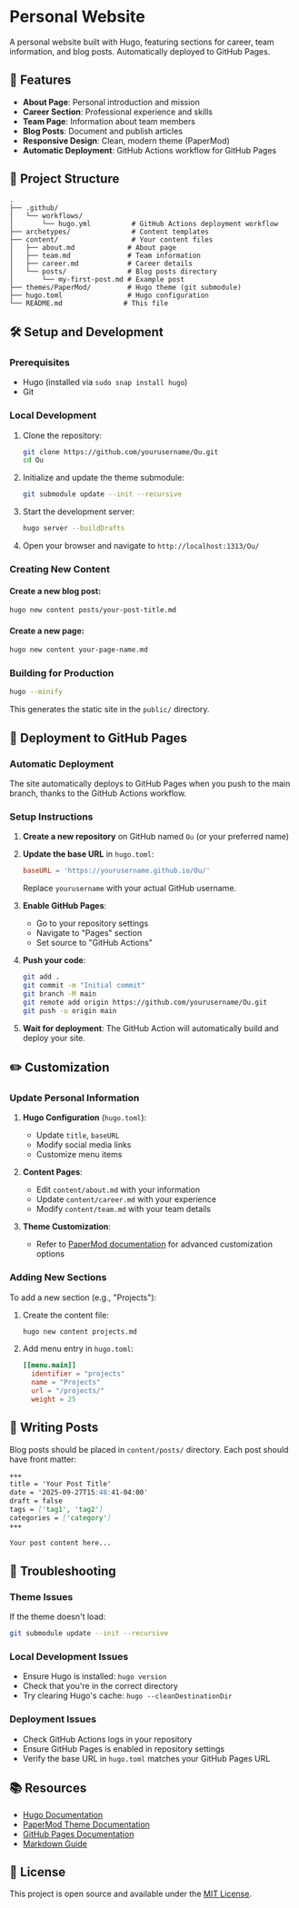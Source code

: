 # Personal Website

A personal website built with Hugo, featuring sections for career, team information, and blog posts. Automatically deployed to GitHub Pages.

## 🚀 Features

- **About Page**: Personal introduction and mission
- **Career Section**: Professional experience and skills
- **Team Page**: Information about team members
- **Blog Posts**: Document and publish articles
- **Responsive Design**: Clean, modern theme (PaperMod)
- **Automatic Deployment**: GitHub Actions workflow for GitHub Pages

## 📁 Project Structure

```
.
├── .github/
│   └── workflows/
│       └── hugo.yml          # GitHub Actions deployment workflow
├── archetypes/               # Content templates
├── content/                  # Your content files
│   ├── about.md             # About page
│   ├── team.md              # Team information
│   ├── career.md            # Career details
│   └── posts/               # Blog posts directory
│       └── my-first-post.md # Example post
├── themes/PaperMod/         # Hugo theme (git submodule)
├── hugo.toml                # Hugo configuration
└── README.md               # This file
```

## 🛠 Setup and Development

### Prerequisites

- Hugo (installed via `sudo snap install hugo`)
- Git

### Local Development

1. Clone the repository:
   ```bash
   git clone https://github.com/yourusername/Ou.git
   cd Ou
   ```

2. Initialize and update the theme submodule:
   ```bash
   git submodule update --init --recursive
   ```

3. Start the development server:
   ```bash
   hugo server --buildDrafts
   ```

4. Open your browser and navigate to `http://localhost:1313/Ou/`

### Creating New Content

#### Create a new blog post:
```bash
hugo new content posts/your-post-title.md
```

#### Create a new page:
```bash
hugo new content your-page-name.md
```

### Building for Production

```bash
hugo --minify
```

This generates the static site in the `public/` directory.

## 🚀 Deployment to GitHub Pages

### Automatic Deployment

The site automatically deploys to GitHub Pages when you push to the main branch, thanks to the GitHub Actions workflow.

### Setup Instructions

1. **Create a new repository** on GitHub named `Ou` (or your preferred name)

2. **Update the base URL** in `hugo.toml`:
   ```toml
   baseURL = 'https://yourusername.github.io/Ou/'
   ```
   Replace `yourusername` with your actual GitHub username.

3. **Enable GitHub Pages**:
   - Go to your repository settings
   - Navigate to "Pages" section
   - Set source to "GitHub Actions"

4. **Push your code**:
   ```bash
   git add .
   git commit -m "Initial commit"
   git branch -M main
   git remote add origin https://github.com/yourusername/Ou.git
   git push -u origin main
   ```

5. **Wait for deployment**: The GitHub Action will automatically build and deploy your site.

## ✏️ Customization

### Update Personal Information

1. **Hugo Configuration** (`hugo.toml`):
   - Update `title`, `baseURL`
   - Modify social media links
   - Customize menu items

2. **Content Pages**:
   - Edit `content/about.md` with your information
   - Update `content/career.md` with your experience
   - Modify `content/team.md` with your team details

3. **Theme Customization**:
   - Refer to [PaperMod documentation](https://github.com/adityatelange/hugo-PaperMod) for advanced customization options

### Adding New Sections

To add a new section (e.g., "Projects"):

1. Create the content file:
   ```bash
   hugo new content projects.md
   ```

2. Add menu entry in `hugo.toml`:
   ```toml
   [[menu.main]]
     identifier = "projects"
     name = "Projects"
     url = "/projects/"
     weight = 25
   ```

## 📝 Writing Posts

Blog posts should be placed in `content/posts/` directory. Each post should have front matter:

```markdown
+++
title = 'Your Post Title'
date = '2025-09-27T15:48:41-04:00'
draft = false
tags = ['tag1', 'tag2']
categories = ['category']
+++

Your post content here...
```

## 🔧 Troubleshooting

### Theme Issues
If the theme doesn't load:
```bash
git submodule update --init --recursive
```

### Local Development Issues
- Ensure Hugo is installed: `hugo version`
- Check that you're in the correct directory
- Try clearing Hugo's cache: `hugo --cleanDestinationDir`

### Deployment Issues
- Check GitHub Actions logs in your repository
- Ensure GitHub Pages is enabled in repository settings
- Verify the base URL in `hugo.toml` matches your GitHub Pages URL

## 📚 Resources

- [Hugo Documentation](https://gohugo.io/documentation/)
- [PaperMod Theme Documentation](https://github.com/adityatelange/hugo-PaperMod)
- [GitHub Pages Documentation](https://pages.github.com/)
- [Markdown Guide](https://www.markdownguide.org/)

## 📄 License

This project is open source and available under the [MIT License](LICENSE).